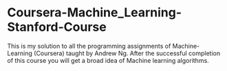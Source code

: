 # Coursera-Machine_Learning-Stanford-Course

This is my solution to all the programming assignments of Machine-Learning (Coursera) taught by Andrew Ng. 
After the successful completion of this course you will get a broad idea of Machine learning algorithms.

